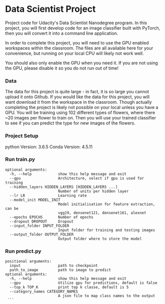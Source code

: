 # Data Scientist Project

Project code for Udacity's Data Scientist Nanodegree program. In this project, you will first develop code for an image classifier built with PyTorch, then you will convert it into a command line application.

In order to complete this project, you will need to use the GPU enabled workspaces within the classroom.  The files are all available here for your convenience, but running on your local CPU will likely not work well.

You should also only enable the GPU when you need it. If you are not using the GPU, please disable it so you do not run out of time!

### Data

The data for this project is quite large - in fact, it is so large you cannot upload it onto Github.  If you would like the data for this project, you will want download it from the workspace in the classroom.  Though actually completing the project is likely not possible on your local unless you have a GPU.  You will be training using 102 different types of flowers, where there ~20 images per flower to train on.  Then you will use your trained classifier to see if you can predict the type for new images of the flowers.

### Project Setup

python Version: 3.6.5
Conda Version: 4.5.11

### Run train.py
```
optional arguments:
  -h, --help            show this help message and exit
  --gpu                 Architecture, select if gpu is used for training
  --hidden_layers HIDDEN_LAYERS [HIDDEN_LAYERS ...]
                        Number of units per hidden layer
  --lr LR               Learning rate
  --model_init MODEL_INIT
                        Model initialisation for feature extraction, can be
                        vgg19, densenet121, densenet161, alexnet
  --epochs EPOCHS       Number of epochs
  --dropout DROPOUT     Dropout
  --input_folder INPUT_FOLDER
                        Input folder for training and testing images
  --output_folder OUTPUT_FOLDER
                        Output folder where to store the model
```
### Run predict.py
```
positional arguments:
  input                 path to checkpoint
  path_to_image         path to image to predict
optional arguments:
  -h, --help            show this help message and exit
  --gpu                 Utilize gpu for predictions, default is false
  --top_k TOP_K         print top k classe, default is 5
  --category_names CATEGORY_NAMES
                        A json file to map class names to the output
 ```